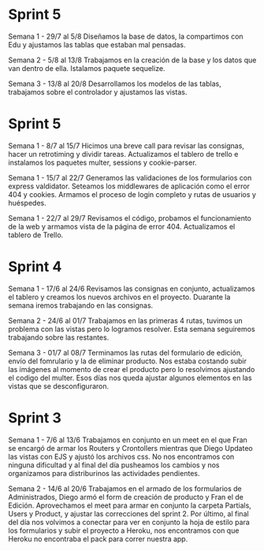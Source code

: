 # Sprint 5

Semana 1 - 29/7 al 5/8
Diseñamos la base de datos, la compartimos con Edu y ajustamos las tablas que estaban mal pensadas.

Semana 2 - 5/8 al 13/8
Trabajamos en la creación de la base y los datos que van dentro de ella.
Istalamos paquete sequelize.

Semana 3 - 13/8 al 20/8
Desarrollamos los modelos de las tablas, trabajamos sobre el controlador y ajustamos las vistas.


# Sprint 5

Semana 1 - 8/7 al 15/7
Hicimos una breve call para revisar las consignas, hacer un retrotiming y dividir tareas.
Actualizamos el tablero de trello e instalamos los paquetes multer, sessions y cookie-parser.

Semana 1 - 15/7 al 22/7
Generamos las validaciones de los formularios con express valdidator.
Seteamos los middlewares de aplicación como el error 404 y cookies.
Armamos el proceso de login completo y rutas de usuarios y huéspedes. 

Semana 1 - 22/7 al 29/7
Revisamos el código, probamos el funcionamiento de la web y armamos vista de la página de error 404.
Actualizamos el tablero de Trello.


# Sprint 4

Semana 1 - 17/6 al 24/6
Revisamos las consignas en conjunto, actualizamos el tablero y creamos los nuevos archivos en el proyecto.
Duarante la semana iremos trabajando en las consignas.

Semana 2 - 24/6 al 01/7
Trabajamos en las primeras 4 rutas, tuvimos un problema con las vistas pero lo logramos resolver.
Esta semana seguiremos trabajando sobre las restantes.

Semana 3 - 01/7 al 08/7
Terminamos las rutas del formulario de edición, envío del fomrulario y la de eliminar producto.
Nos estaba costando subir las imágenes al momento de crear el producto pero lo resolvimos ajustando el codigo del multer.
Esos días nos queda ajustar algunos elementos en las vistas que se desconfiguraron.


# Sprint 3 

Semana 1 - 7/6 al 13/6
Trabajamos en conjunto en un meet en el que Fran se encargó de armar los Routers y Crontollers mientras que Diego Updateo las vistas con EJS y ajustó los archivos css.
No nos encontramos con ninguna dificultad y al final del día pusheamos los cambios y nos organizamos para distriburinos las actividades pendientes.

Semana 2 - 14/6 al 20/6
Trabajamos en el armado de los formularios de Administrados, Diego armó el form de creación de producto y Fran el de Edición.
Aprovechamos el meet para armar en conjunto la carpeta Partials, Users y Product, y ajustar las correcciones del sprint 2.
Por último, al final del día nos volvimos a conectar para ver en conjunto la hoja de estilo para los formularios y subir el proyecto a Heroku, nos encontramos con que Heroku no encontraba el pack para correr nuestra app.

